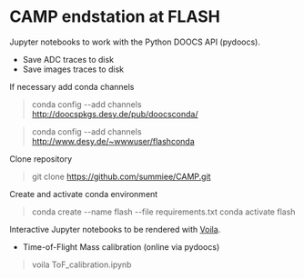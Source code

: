 # CAMP endstation at FLASH

Jupyter notebooks to work with the Python DOOCS API (pydoocs).

* Save ADC traces to disk 
* Save images traces to disk

If necessary add conda channels
> conda config --add channels http://doocspkgs.desy.de/pub/doocsconda/

> conda config --add channels http://www.desy.de/~wwwuser/flashconda

Clone repository
> git clone https://github.com/summiee/CAMP.git

Create and activate conda environment
> conda create --name flash --file requirements.txt
> conda activate flash

Interactive Jupyter notebooks to be rendered with [Voila](https://github.com/voila-dashboards/voila).

* Time-of-Flight Mass calibration (online via pydoocs)

> voila ToF_calibration.ipynb

